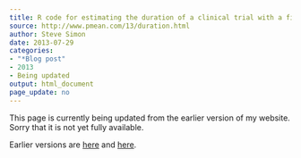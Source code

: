 ```yaml
---
title: R code for estimating the duration of a clinical trial with a fixed sample size
source: http://www.pmean.com/13/duration.html
author: Steve Simon
date: 2013-07-29
categories:
- "*Blog post"
- 2013
- Being updated
output: html_document
page_update: no
---
```


This page is currently being updated from the earlier version of my website. Sorry that it is not yet fully available.

<!---More--->

 
Earlier versions are [here][sim1] and [here][sim2].
 
[sim1]: http://www.pmean.com/13/duration.html
[sim2]: http://new.pmean.com/accrual-duration-code/
 
